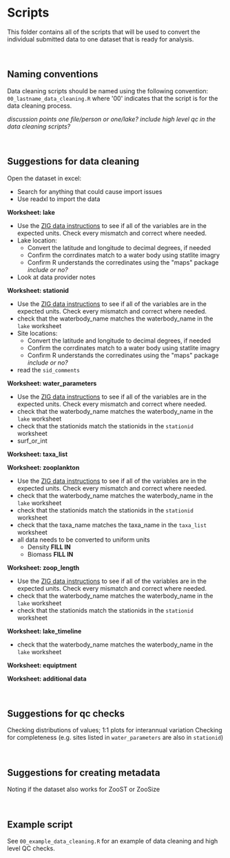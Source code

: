 # Scripts

This folder contains all of the scripts that will be used to convert the individual submitted data to one dataset that is ready for analysis.

<br>

## Naming conventions
Data cleaning scripts should be named using the following convention:  `00_lastname_data_cleaning.R` where '00' indicates that the script is for the data cleaning process.

*discussion points*
*one file/person or one/lake?*
*include high level qc in the data cleaning scripts?*

<br>


## Suggestions for data cleaning

Open the dataset in excel:
* Search for anything that could cause import issues
* Use readxl to import the data

**Worksheet: lake**
* Use the [ZIG data instructions](https://drive.google.com/file/d/1FhcNSKs0Xd4fJ2NH4V4TzQP1KB_zjhUV/view?usp=sharing) to see if all of the variables are in the expected units. Check every mismatch and correct where needed. 
* Lake location:
  + Convert the latitude and longitude to decimal degrees, if needed
  + Confirm the corrdinates match to a water body using statlite imagry
  + Confirm R understands the corredinates using the "maps" package *include or no?*
* Look at data provider notes

**Worksheet: stationid**
* Use the [ZIG data instructions](https://drive.google.com/file/d/1FhcNSKs0Xd4fJ2NH4V4TzQP1KB_zjhUV/view?usp=sharing) to see if all of the variables are in the expected units. Check every mismatch and correct where needed. 
* check that the waterbody_name matches the waterbody_name in the `lake` worksheet
* Site locations:
  + Convert the latitude and longitude to decimal degrees, if needed
  + Confirm the corrdinates match to a water body using statlite imagry
  + Confirm R understands the corredinates using the "maps" package *include or no?*
* read the `sid_comments`

**Worksheet: water_parameters**
* Use the [ZIG data instructions](https://drive.google.com/file/d/1FhcNSKs0Xd4fJ2NH4V4TzQP1KB_zjhUV/view?usp=sharing) to see if all of the variables are in the expected units. Check every mismatch and correct where needed. 
* check that the waterbody_name matches the waterbody_name in the `lake` worksheet
* check that the stationids match the stationids in the `stationid` worksheet
* surf_or_int

**Worksheet: taxa_list**

**Worksheet: zooplankton**
* Use the [ZIG data instructions](https://drive.google.com/file/d/1FhcNSKs0Xd4fJ2NH4V4TzQP1KB_zjhUV/view?usp=sharing) to see if all of the variables are in the expected units. Check every mismatch and correct where needed. 
* check that the waterbody_name matches the waterbody_name in the `lake` worksheet
* check that the stationids match the stationids in the `stationid` worksheet
* check that the taxa_name matches the taxa_name in the `taxa_list` worksheet
* all data needs to be converted to uniform units
  + Density **FILL IN**
  + Biomass **FILL IN**

**Worksheet: zoop_length**
* Use the [ZIG data instructions](https://drive.google.com/file/d/1FhcNSKs0Xd4fJ2NH4V4TzQP1KB_zjhUV/view?usp=sharing) to see if all of the variables are in the expected units. Check every mismatch and correct where needed. 
* check that the waterbody_name matches the waterbody_name in the `lake` worksheet
* check that the stationids match the stationids in the `stationid` worksheet

**Worksheet: lake_timeline**
* check that the waterbody_name matches the waterbody_name in the `lake` worksheet

**Worksheet: equiptment**

**Worksheet: additional data**

<br>

## Suggestions for qc checks

Checking distributions of values; 1:1 plots for interannual variation
Checking for completeness (e.g. sites listed in `water_parameters` are also in `stationid`)

<br>

## Suggestions for creating metadata
Noting if the dataset also works for ZooST or ZooSize

<br>

## Example script
See `00_example_data_cleaning.R` for an example of data cleaning and high level QC checks.